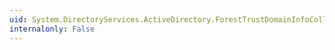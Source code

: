 ```yaml
---
uid: System.DirectoryServices.ActiveDirectory.ForestTrustDomainInfoCollection.CopyTo(System.DirectoryServices.ActiveDirectory.ForestTrustDomainInformation[],System.Int32)
internalonly: False
---
```

